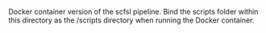 Docker container version of the scfsl pipeline. Bind the scripts folder within this directory as the /scripts directory when running the Docker container.
